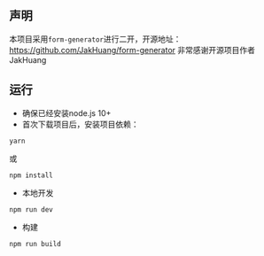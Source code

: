 <!--
 * @Date: 2020-06-03 15:21:58
 * @LastEditors: 庄鸿斌
 * @LastEditTime: 2023-08-14 15:48:12
-->
## 声明

本项目采用`form-generator`进行二开，开源地址：https://github.com/JakHuang/form-generator
非常感谢开源项目作者JakHuang
## 运行
- 确保已经安装node.js 10+
- 首次下载项目后，安装项目依赖：
```
yarn
```
或
```
npm install
```
- 本地开发
```
npm run dev
```
- 构建
```
npm run build
```
